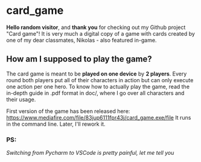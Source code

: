 # card_game
**Hello random visitor**, and **thank you** for checking out my Github project "Card game"! It is very much a digital copy of a game with cards created by one
of my dear classmates, Nikolas - also featured in-game. 

## How am I supposed to play the game?
The card game is meant to be **played on one device** by **2 players**. 
Every round both players put all of their characters in action but can only execute one action per one hero. 
To know how to actually play the game, read the in-depth guide in .pdf format in doc/, where I go over all characters and their usage.

First version of the game has been released here: https://www.mediafire.com/file/83jup6111fpr43j/card_game.exe/file
It runs in the command line. Later, I'll rework it.

### PS:
*Switching from Pycharm to VSCode is pretty painful, let me tell you*
